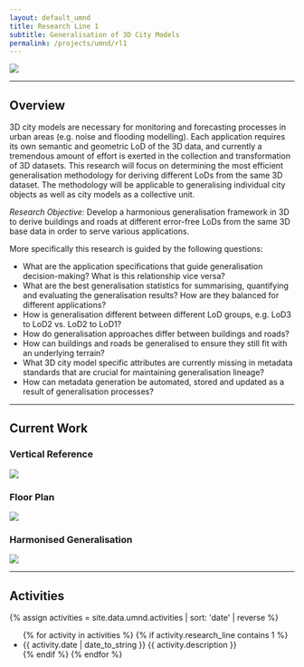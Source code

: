 ```yaml
---
layout: default_umnd
title: Research Line 1
subtitle: Generalisation of 3D City Models
permalink: /projects/umnd/rl1
---
```


<div class="row">
    <img class="img-responsive" src="{{ "/projects/umnd/img/GeneralisingMontrealLoD2toLoD1.png" | prepend: site.baseurl }}"/>
</div>

- - -

## Overview

3D city models are necessary for monitoring and forecasting processes in urban areas (e.g. noise and flooding modelling).
Each application requires its own semantic and geometric LoD of the 3D data, and currently a tremendous amount of effort is exerted in the collection and transformation of 3D datasets.
This research will focus on determining the most efficient generalisation methodology for deriving different LoDs from the same 3D dataset.
The methodology will be applicable to generalising individual city objects as well as city models as a collective unit.

*Research Objective:* Develop a harmonious generalisation framework in 3D to derive buildings and roads at different error-free LoDs from the same 3D base data in order to serve various applications.

More specifically this research is guided by the following questions:
* What are the application specifications that guide generalisation decision-making? What is this relationship vice versa?
* What are the best generalisation statistics for summarising, quantifying and evaluating the generalisation results? How are they balanced for different applications?
* How is generalisation different between different LoD groups, e.g. LoD3 to LoD2 vs. LoD2 to LoD1?
* How do generalisation approaches differ between buildings and roads?
* How can buildings and roads be generalised to ensure they still fit with an underlying terrain?
* What 3D city model specific attributes are currently missing in metadata standards that are crucial for maintaining generalisation lineage?
* How can metadata generation be automated, stored and updated as a result of generalisation processes?

- - -

## Current Work

### Vertical Reference
<div class="row">
    <img class="img-responsive" src="{{ "/projects/umnd/img/VerticalReference.png" | prepend: site.baseurl }}"/>
</div>

### Floor Plan
<div class="row">
    <img class="img-responsive" src="{{ "/projects/umnd/img/RDPvKada.png" | prepend: site.baseurl }}"/>
</div>

### Harmonised Generalisation
<div class="row">
    <img class="img-responsive" src="{{ "/projects/umnd/img/HarmonisedGeneralisationCrop.png" | prepend: site.baseurl }}"/>
</div>

- - -

## Activities

{% assign activities = site.data.umnd.activities | sort: 'date' | reverse %}
<ul class="posts">
{% for activity in activities %}
    {% if activity.research_line contains 1 %}
    <li class="activity"><span>{{ activity.date | date_to_string }}</span> {{ activity.description }}</li>
    {% endif %}
{% endfor %}
</ul>